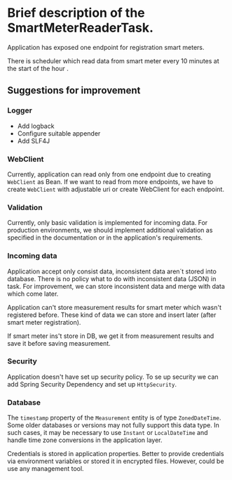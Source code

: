 # Brief description of the SmartMeterReaderTask.
Application has exposed one endpoint for registration smart meters.<p>
There is scheduler which read data from smart meter every 10 minutes at the start of the hour .
## Suggestions for improvement
### Logger
- Add logback
- Configure suitable appender
- Add SLF4J

### WebClient
Currently, application can read only from one endpoint due to creating
`WebClient` as Bean. If we want to read from more endpoints, we have to create
`WebClient` with adjustable uri or create WebClient for each endpoint.

### Validation
Currently, only basic validation is implemented for incoming data. 
For production environments, we should implement additional validation
as specified in the documentation or in the application's requirements.

### Incoming data
Application accept only consist data, inconsistent data aren´t 
stored into database. There is no policy what to do with inconsistent data (JSON) in task.
For improvement, we can store inconsistent data and merge with data which come later.

Application can't store measurement results for smart meter which wasn't registered before.
These kind of data we can store and insert later (after smart meter registration).

If smart meter ins't store in DB, we get it from measurement results and save it before saving measurement.

### Security
Application doesn't have set up security policy. 
To se up security we can add Spring Security Dependency and set up `HttpSecurity`.

### Database
The `timestamp` property of the `Measurement` entity is of type `ZonedDateTime`.
Some older databases or versions may not fully support this data type. 
In such cases, it may be necessary to use `Instant` or `LocalDateTime` and handle time zone conversions in the application layer.

Credentials is stored in application properties. Better to provide credentials via environment variables or stored it 
in encrypted files. However, could be use any management tool.